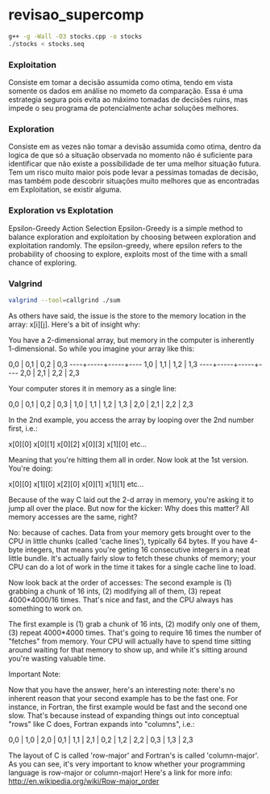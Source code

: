 # revisao_supercomp

```bash
g++ -g -Wall -O3 stocks.cpp -o stocks
./stocks < stocks.seq
```



### Exploitation
Consiste em tomar a decisão assumida como otima, tendo em vista somente os dados em análise no mometo da comparação. Essa é uma estrategia segura pois evita ao máximo tomadas de decisões ruins, mas impede o seu programa de potencialmente achar soluções melhores.

### Exploration
Consiste em as vezes não tomar a devisão assumida como otima, dentro da logica de que só a situação observada no momento não é suficiente para identificar que não existe a possibilidade de ter uma melhor situação futura. Tem um risco muito maior pois pode levar a pessimas tomadas de decisão, mas também pode descobrir situações muito melhores que as encontradas em Exploitation, se existir alguma.

### Exploration vs Explotation
Epsilon-Greedy Action Selection
Epsilon-Greedy is a simple method to balance exploration and exploitation by choosing between exploration and exploitation randomly.
The epsilon-greedy, where epsilon refers to the probability of choosing to explore, exploits most of the time with a small chance of exploring.

### Valgrind

```bash
valgrind --tool=callgrind ./sum
```

As others have said, the issue is the store to the memory location in the array: x[i][j]. Here's a bit of insight why:

You have a 2-dimensional array, but memory in the computer is inherently 1-dimensional. So while you imagine your array like this:

0,0 | 0,1 | 0,2 | 0,3
----+-----+-----+----
1,0 | 1,1 | 1,2 | 1,3
----+-----+-----+----
2,0 | 2,1 | 2,2 | 2,3

Your computer stores it in memory as a single line:

0,0 | 0,1 | 0,2 | 0,3 | 1,0 | 1,1 | 1,2 | 1,3 | 2,0 | 2,1 | 2,2 | 2,3

In the 2nd example, you access the array by looping over the 2nd number first, i.e.:

x[0][0] 
        x[0][1]
                x[0][2]
                        x[0][3]
                                x[1][0] etc...

Meaning that you're hitting them all in order. Now look at the 1st version. You're doing:

x[0][0]
                                x[1][0]
                                                                x[2][0]
        x[0][1]
                                        x[1][1] etc...

Because of the way C laid out the 2-d array in memory, you're asking it to jump all over the place. But now for the kicker: Why does this matter? All memory accesses are the same, right?

No: because of caches. Data from your memory gets brought over to the CPU in little chunks (called 'cache lines'), typically 64 bytes. If you have 4-byte integers, that means you're geting 16 consecutive integers in a neat little bundle. It's actually fairly slow to fetch these chunks of memory; your CPU can do a lot of work in the time it takes for a single cache line to load.

Now look back at the order of accesses: The second example is (1) grabbing a chunk of 16 ints, (2) modifying all of them, (3) repeat 4000*4000/16 times. That's nice and fast, and the CPU always has something to work on.

The first example is (1) grab a chunk of 16 ints, (2) modify only one of them, (3) repeat 4000*4000 times. That's going to require 16 times the number of "fetches" from memory. Your CPU will actually have to spend time sitting around waiting for that memory to show up, and while it's sitting around you're wasting valuable time.

Important Note:

Now that you have the answer, here's an interesting note: there's no inherent reason that your second example has to be the fast one. For instance, in Fortran, the first example would be fast and the second one slow. That's because instead of expanding things out into conceptual "rows" like C does, Fortran expands into "columns", i.e.:

0,0 | 1,0 | 2,0 | 0,1 | 1,1 | 2,1 | 0,2 | 1,2 | 2,2 | 0,3 | 1,3 | 2,3

The layout of C is called 'row-major' and Fortran's is called 'column-major'. As you can see, it's very important to know whether your programming language is row-major or column-major! Here's a link for more info: http://en.wikipedia.org/wiki/Row-major_order

